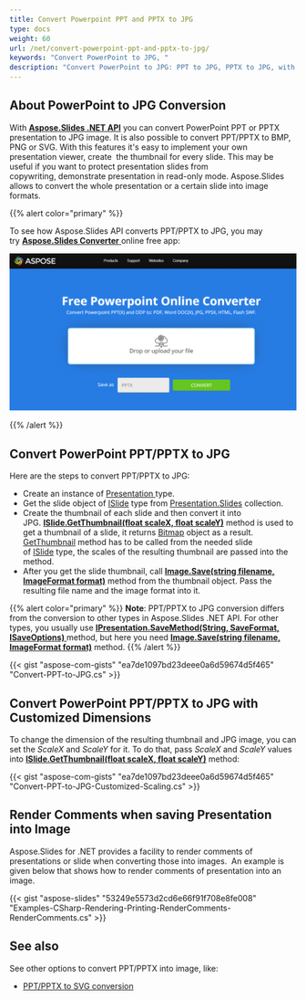 ```yaml
---
title: Convert Powerpoint PPT and PPTX to JPG
type: docs
weight: 60
url: /net/convert-powerpoint-ppt-and-pptx-to-jpg/
keywords: "Convert PowerPoint to JPG, "
description: "Convert PowerPoint to JPG: PPT to JPG, PPTX to JPG, with Aspose.Slides API."
---
```


## **About PowerPoint to JPG Conversion**
With [**Aspose.Slides .NET API**](https://products.aspose.com/slides/net) you can convert PowerPoint PPT or PPTX presentation to JPG image. It is also possible to convert PPT/PPTX to BMP, PNG or SVG. With this features it's easy to implement your own presentation viewer, create  the thumbnail for every slide. This may be useful if you want to protect presentation slides from copywriting, demonstrate presentation in read-only mode. Aspose.Slides allows to convert the whole presentation or a certain slide into image formats. 



{{% alert color="primary" %}} 

To see how Aspose.Slides API converts PPT/PPTX to JPG, you may try [**Aspose.Slides Converter** ](https://products.aspose.app/slides/conversion)online free app:

[![todo:image_alt_text](ppt-to-jpg.png)](https://products.aspose.app/slides/conversion)

{{% /alert %}} 
## **Convert PowerPoint PPT/PPTX to JPG**
Here are the steps to convert PPT/PPTX to JPG:

- Create an instance of [Presentation ](https://apireference.aspose.com/net/slides/aspose.slides/presentation)type.
- Get the slide object of [ISlide](https://apireference.aspose.com/net/slides/aspose.slides/islide) type from [Presentation.Slides](https://apireference.aspose.com/net/slides/aspose.slides/presentation/properties/slides) collection.
- Create the thumbnail of each slide and then convert it into JPG. [**ISlide.GetThumbnail(float scaleX, float scaleY)**](https://apireference.aspose.com/net/slides/aspose.slides.islide/getthumbnail/methods/6) method is used to get a thumbnail of a slide, it returns [Bitmap](https://docs.microsoft.com/en-us/dotnet/api/system.drawing.bitmap?view=netframework-4.8) object as a result. [GetThumbnail](https://apireference.aspose.com/net/slides/aspose.slides.islide/getthumbnail/methods/6) method has to be called from the needed slide of [ISlide](https://apireference.aspose.com/net/slides/aspose.slides/islide) type, the scales of the resulting thumbnail are passed into the method.
- After you get the slide thumbnail, call [**Image.Save(string filename, ImageFormat format)**](https://docs.microsoft.com/en-us/dotnet/api/system.drawing.image.save?view=netframework-4.8) method from the thumbnail object. Pass the resulting file name and the image format into it. 

{{% alert color="primary" %}} 
**Note**: PPT/PPTX to JPG conversion differs from the conversion to other types in Aspose.Slides .NET API. For other types, you usually use [**IPresentation.SaveMethod(String, SaveFormat, ISaveOptions)** ](https://apireference.aspose.com/net/slides/aspose.slides.ipresentation/save/methods/5)method, but here you need [**Image.Save(string filename, ImageFormat format)**](https://docs.microsoft.com/en-us/dotnet/api/system.drawing.image.save?view=netframework-4.8) method.
{{% /alert %}} 


{{< gist "aspose-com-gists" "ea7de1097bd23deee0a6d59674d5f465" "Convert-PPT-to-JPG.cs" >}}


## **Convert PowerPoint PPT/PPTX to JPG with Customized Dimensions**
To change the dimension of the resulting thumbnail and JPG image, you can set the *ScaleX* and *ScaleY* for it. To do that, pass *ScaleX* and *ScaleY* values into [**ISlide.GetThumbnail(float scaleX, float scaleY)**](https://apireference.aspose.com/net/slides/aspose.slides.islide/getthumbnail/methods/6) method:

{{< gist "aspose-com-gists" "ea7de1097bd23deee0a6d59674d5f465" "Convert-PPT-to-JPG-Customized-Scaling.cs" >}}


## **Render Comments when saving Presentation into Image**
Aspose.Slides for .NET provides a facility to render comments of presentations or slide when converting those into images.  An example is given below that shows how to render comments of presentation into an image.

{{< gist "aspose-slides" "53249e5573d2cd6e66f91f708e8fe008" "Examples-CSharp-Rendering-Printing-RenderComments-RenderComments.cs" >}}


## **See also**
See other options to convert PPT/PPTX into image, like:

- [PPT/PPTX to SVG conversion](/slides/net/presentation-viewer/)




